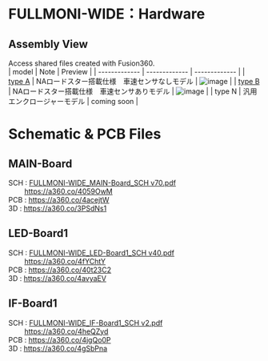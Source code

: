 # FULLMONI-WIDE：Hardware
## Assembly View
Access shared files created with Fusion360.<br>
| model         | Note          | Preview       |
| ------------- | ------------- | ------------- |
| [type A](https://a360.co/4iwMT53) | NAロードスター搭載仕様　車速センサなしモデル | ![image](https://github.com/user-attachments/assets/8232431c-e633-477c-b88c-38fa48a43e2b) |
| [type B](https://a360.co/4kALsVd) | NAロードスター搭載仕様　車速センサありモデル | ![image](https://github.com/user-attachments/assets/d97cb603-2d4a-47da-a86b-308152c9f7fb) |
| type N | 汎用エンクロージャーモデル | coming soon |

# Schematic & PCB Files
## MAIN-Board
 SCH : [FULLMONI-WIDE_MAIN-Board_SCH v70.pdf](https://github.com/tomoya723/FULLMONI-WIDE/blob/main/PCB/FULLMONI-WIDE_MAIN-Board_SCH%20v70.pdf)<br>
 &emsp;&emsp; https://a360.co/4059OwM<br>
 PCB : https://a360.co/4acejtW<br>
 3D : https://a360.co/3PSdNs1<br>
## LED-Board1
 SCH : [FULLMONI-WIDE_LED-Board1_SCH v40.pdf](https://github.com/tomoya723/FULLMONI-WIDE/blob/main/PCB/FULLMONI-WIDE_LED-Board1_SCH%20v40.pdf)<br>
&emsp;&emsp; https://a360.co/4fYChtY<br>
 PCB : https://a360.co/40t23C2<br>
 3D : https://a360.co/4avyaEV<br>
## IF-Board1
 SCH : [FULLMONI-WIDE_IF-Board1_SCH v2.pdf](https://github.com/tomoya723/FULLMONI-WIDE/blob/main/PCB/FULLMONI-WIDE_IF-Board1_SCH%20v2.pdf)<br>
&emsp;&emsp; https://a360.co/4heQZyd<br>
 PCB : https://a360.co/4jgQo0P<br>
 3D : https://a360.co/4gSbPna<br>
